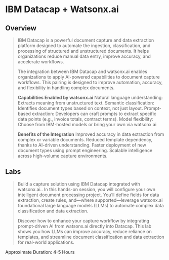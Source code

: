 # IBM Datacap + Watsonx.ai
## Overview
>  IBM Datacap is a powerful document capture and data extraction platform designed to automate the ingestion, classification, and processing of structured and unstructured documents. It helps organizations reduce manual data entry, improve accuracy, and accelerate workflows.
>
>  The integration between IBM Datacap and watsonx.ai enables organizations to apply AI-powered capabilities to document capture workflows. This pairing is designed to improve automation, accuracy, and flexibility in handling complex documents.
>
> **Capabilities Enabled by watsonx.ai**
    Natural language understanding: Extracts meaning from unstructured text.
    Semantic classification: Identifies document types based on context, not just layout.
    Prompt-based extraction: Developers can craft prompts to extract specific data points (e.g., invoice totals, contract terms).
    Model flexibility: Choose from IBM-hosted models or bring your own via watsonx.ai
>
> **Benefits of the Integration**
    Improved accuracy in data extraction from complex or variable documents.
    Reduced template dependency, thanks to AI-driven understanding.
    Faster deployment of new document types using prompt engineering.
    Scalable intelligence across high-volume capture environments.
## Labs
> Build a capture solution using IBM Datacap integrated with watsonx.ai.. In this hands-on session, you will configure your own intelligent document processing project. You’ll define fields for data extraction, create rules, and—where supported—leverage watsonx.ai foundational large language models (LLMs) to automate complex data classification and data extraction.
> 
> Discover how to enhance your capture workflow by integrating prompt-driven AI from watsonx.ai directly into Datacap. This lab shows you how LLMs can improve accuracy, reduce reliance on templates, and streamline document classification and data extraction for real-world applications.

Approximate Duration: 4-5 Hours

